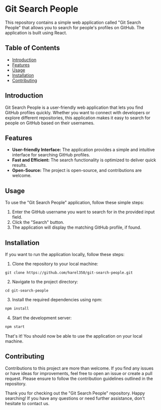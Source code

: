 # Git Search People

This repository contains a simple web application called "Git Search People" that allows you to search for people's profiles on GitHub. The application is built using React.

## Table of Contents

- [Introduction](#introduction)
- [Features](#features)
- [Usage](#usage)
- [Installation](#installation)
- [Contributing](#contributing)


## Introduction

Git Search People is a user-friendly web application that lets you find GitHub profiles quickly. Whether you want to connect with developers or explore different repositories, this application makes it easy to search for people on GitHub based on their usernames.

## Features

- **User-friendly Interface:** The application provides a simple and intuitive interface for searching GitHub profiles.
- **Fast and Efficient:** The search functionality is optimized to deliver quick results.
- **Open-Source:** The project is open-source, and contributions are welcome.

## Usage

To use the "Git Search People" application, follow these simple steps:

1. Enter the GitHub username you want to search for in the provided input field.
2. Click the "Search" button.
3. The application will display the matching GitHub profile, if found.

## Installation

If you want to run the application locally, follow these steps:

1. Clone the repository to your local machine:

```
git clone https://github.com/harel350/git-search-people.git
```

2. Navigate to the project directory:

```
cd git-search-people
```

3. Install the required dependencies using npm:

```bash
npm install
```

4. Start the development server:

```bash
npm start
```
That's it! You should now be able to use the application on your local machine.

## Contributing

Contributions to this project are more than welcome. If you find any issues or have ideas for improvements, feel free to open an issue or create a pull request. Please ensure to follow the contribution guidelines outlined in the repository.



Thank you for checking out the "Git Search People" repository. Happy searching! If you have any questions or need further assistance, don't hesitate to contact us.
